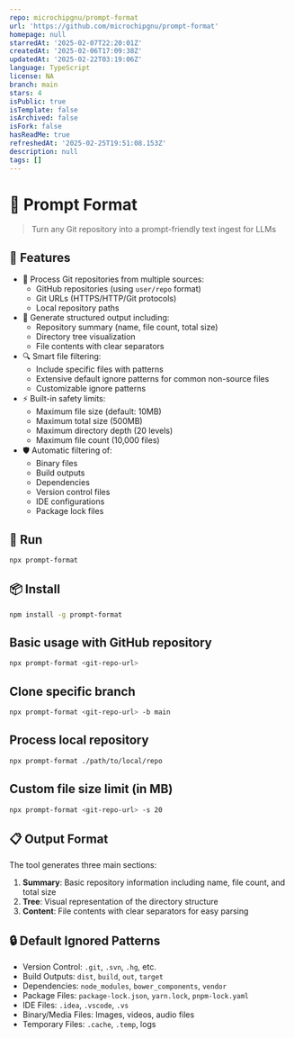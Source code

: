 ```yaml
---
repo: microchipgnu/prompt-format
url: 'https://github.com/microchipgnu/prompt-format'
homepage: null
starredAt: '2025-02-07T22:20:01Z'
createdAt: '2025-02-06T17:09:38Z'
updatedAt: '2025-02-22T03:19:06Z'
language: TypeScript
license: NA
branch: main
stars: 4
isPublic: true
isTemplate: false
isArchived: false
isFork: false
hasReadMe: true
refreshedAt: '2025-02-25T19:51:08.153Z'
description: null
tags: []
---
```


# 📜 Prompt Format

> Turn any Git repository into a prompt-friendly text ingest for LLMs

## 🌟 Features

- 📂 Process Git repositories from multiple sources:
  - GitHub repositories (using `user/repo` format)
  - Git URLs (HTTPS/HTTP/Git protocols)
  - Local repository paths
- 📝 Generate structured output including:
  - Repository summary (name, file count, total size)
  - Directory tree visualization
  - File contents with clear separators
- 🔍 Smart file filtering:
  - Include specific files with patterns
  - Extensive default ignore patterns for common non-source files
  - Customizable ignore patterns
- ⚡ Built-in safety limits:
  - Maximum file size (default: 10MB)
  - Maximum total size (500MB)
  - Maximum directory depth (20 levels)
  - Maximum file count (10,000 files)
- 🛡️ Automatic filtering of:
  - Binary files
  - Build outputs
  - Dependencies
  - Version control files
  - IDE configurations
  - Package lock files

## 🔧 Run

```bash
npx prompt-format
```

## 📦 Install

```bash
npm install -g prompt-format
```

## Basic usage with GitHub repository

```bash
npx prompt-format <git-repo-url>
```

## Clone specific branch

```bash
npx prompt-format <git-repo-url> -b main
```

## Process local repository

```bash
npx prompt-format ./path/to/local/repo
```

## Custom file size limit (in MB)

```bash
npx prompt-format <git-repo-url> -s 20
```


## 📋 Output Format

The tool generates three main sections:

1. **Summary**: Basic repository information including name, file count, and total size
2. **Tree**: Visual representation of the directory structure
3. **Content**: File contents with clear separators for easy parsing

## 🔒 Default Ignored Patterns

- Version Control: `.git`, `.svn`, `.hg`, etc.
- Build Outputs: `dist`, `build`, `out`, `target`
- Dependencies: `node_modules`, `bower_components`, `vendor`
- Package Files: `package-lock.json`, `yarn.lock`, `pnpm-lock.yaml`
- IDE Files: `.idea`, `.vscode`, `.vs`
- Binary/Media Files: Images, videos, audio files
- Temporary Files: `.cache`, `.temp`, logs


